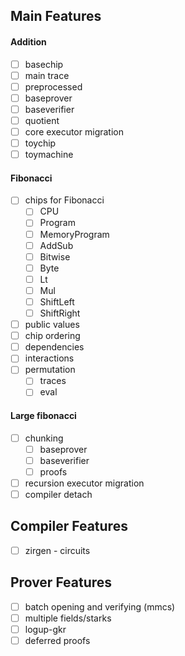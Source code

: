 ## Main Features

#### Addition
- [ ] basechip
- [ ] main trace
- [ ] preprocessed
- [ ] baseprover
- [ ] baseverifier
- [ ] quotient
- [ ] core executor migration
- [ ] toychip
- [ ] toymachine

#### Fibonacci
- [ ] chips for Fibonacci
  - [ ] CPU
  - [ ] Program
  - [ ] MemoryProgram 
  - [ ] AddSub 
  - [ ] Bitwise 
  - [ ] Byte
  - [ ] Lt
  - [ ] Mul
  - [ ] ShiftLeft 
  - [ ] ShiftRight
- [ ] public values
- [ ] chip ordering
- [ ] dependencies 
- [ ] interactions
- [ ] permutation 
  - [ ] traces
  - [ ] eval

#### Large fibonacci
- [ ] chunking
  - [ ] baseprover
  - [ ] baseverifier
  - [ ] proofs
- [ ] recursion executor migration
- [ ] compiler detach

## Compiler Features
- [ ] zirgen - circuits

## Prover Features
- [ ] batch opening and verifying (mmcs)
- [ ] multiple fields/starks
- [ ] logup-gkr
- [ ] deferred proofs
